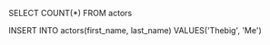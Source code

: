 SELECT COUNT(*) FROM actors

INSERT INTO actors(first_name, last_name) 
VALUES('Thebig', 'Me')
<!-- the above line returns an error because "age" and "number_of_oscars" are left out and are assigned as NOT NULL -->